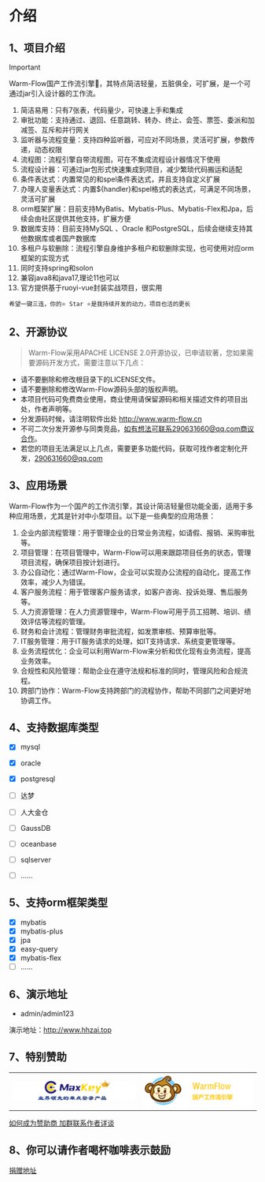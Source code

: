 # 介绍
## 1、项目介绍
> [!IMPORTANT]
> Warm-Flow国产工作流引擎🎉，其特点简洁轻量，五脏俱全，可扩展，是一个可通过jar引入设计器的工作流。

1. 简洁易用：只有7张表，代码量少，可快速上手和集成
2. 审批功能：支持通过、退回、任意跳转、转办、终止、会签、票签、委派和加减签、互斥和并行网关
3. 监听器与流程变量：支持四种监听器，可应对不同场景，灵活可扩展，参数传递，动态权限
4. 流程图：流程引擎自带流程图，可在不集成流程设计器情况下使用
5. 流程设计器：可通过jar包形式快速集成到项目，减少繁琐代码搬运和适配
6. 条件表达式：内置常见的和spel条件表达式，并且支持自定义扩展
7. 办理人变量表达式：内置${handler}和spel格式的表达式，可满足不同场景，灵活可扩展
8. orm框架扩展：目前支持MyBatis、Mybatis-Plus、Mybatis-Flex和Jpa，后续会由社区提供其他支持，扩展方便
9. 数据库支持：目前支持MySQL 、Oracle 和PostgreSQL，后续会继续支持其他数据库或者国产数据库
10. 多租户与软删除：流程引擎自身维护多租户和软删除实现，也可使用对应orm框架的实现方式
11. 同时支持spring和solon
12. 兼容java8和java17,理论11也可以
13. 官方提供基于ruoyi-vue封装实战项目，很实用

```shell
希望一键三连，你的⭐️ Star ⭐️是我持续开发的动力，项目也活的更长
```

## 2、开源协议
> Warm-Flow采用APACHE LICENSE 2.0开源协议，已申请软著，您如果需要源码开发方式，需要注意以下几点：

- 请不要删除和修改根目录下的LICENSE文件。
- 请不要删除和修改Warm-Flow源码头部的版权声明。
- 本项目代码可免费商业使用，商业使用请保留源码和相关描述文件的项目出处，作者声明等。
- 分发源码时候，请注明软件出处 http://www.warm-flow.cn
- 不可二次分发开源参与同类竞品，如有想法可联系290631660@qq.com商议合作。
- 若您的项目无法满足以上几点，需要更多功能代码，获取可找作者定制化开发，290631660@qq.com


## 3、应用场景

Warm-Flow作为一个国产的工作流引擎，其设计简洁轻量但功能全面，适用于多种应用场景，尤其是针对中小型项目。以下是一些典型的应用场景：

1. 企业内部流程管理：用于管理企业的日常业务流程，如请假、报销、采购审批等。
2. 项目管理：在项目管理中，Warm-Flow可以用来跟踪项目任务的状态，管理项目流程，确保项目按计划进行。
3. 办公自动化：通过Warm-Flow，企业可以实现办公流程的自动化，提高工作效率，减少人为错误。
4. 客户服务流程：用于管理客户服务请求，如客户咨询、投诉处理、售后服务等。
5. 人力资源管理：在人力资源管理中，Warm-Flow可用于员工招聘、培训、绩效评估等流程的管理。
6. 财务和会计流程：管理财务审批流程，如发票审核、预算审批等。
7. IT服务管理：用于IT服务请求的处理，如IT支持请求、系统变更管理等。
8. 业务流程优化：企业可以利用Warm-Flow来分析和优化现有业务流程，提高业务效率。
9. 合规性和风险管理：帮助企业在遵守法规和标准的同时，管理风险和合规流程。
10. 跨部门协作：Warm-Flow支持跨部门的流程协作，帮助不同部门之间更好地协调工作。


## 4、支持数据库类型
* [x] mysql
* [x] oracle
* [x] postgresql
* [ ] 达梦
* [ ] 人大金仓
* [ ] GaussDB
* [ ] oceanbase
* [ ] sqlserver
* [ ] ......


## 5、支持orm框架类型
* [x] mybatis
* [x] mybatis-plus
* [x] jpa
* [x] easy-query
* [x] mybatis-flex
* [ ] ......

## 6、演示地址

- admin/admin123

演示地址：http://www.hhzai.top

## 7、特别赞助
<table>
    <tr>
        <td><img src="../.vuepress/public/ggw/MaxKey.png"/></td>
        <td><img src="../.vuepress/public/ggw/WarmFlow.png"/></td>
    </tr>
</table>

[如何成为赞助商 加群联系作者详谈](./joingroup.md)

## 8、你可以请作者喝杯咖啡表示鼓励
[捐赠地址](./support.md)

